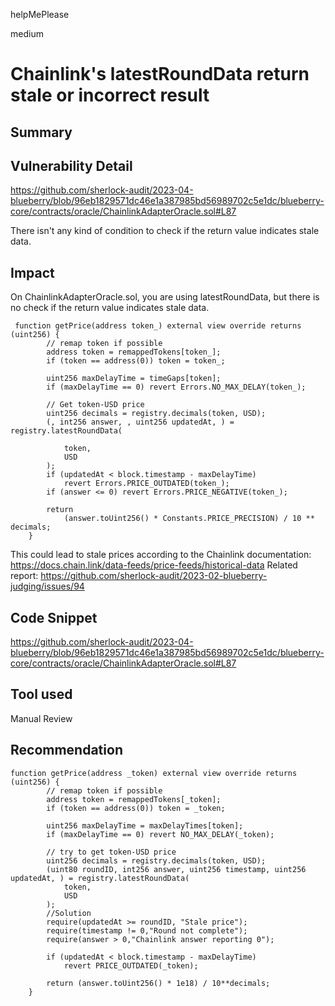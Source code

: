 helpMePlease

medium

# Chainlink's latestRoundData return stale or incorrect result

## Summary

## Vulnerability Detail
https://github.com/sherlock-audit/2023-04-blueberry/blob/96eb1829571dc46e1a387985bd56989702c5e1dc/blueberry-core/contracts/oracle/ChainlinkAdapterOracle.sol#L87

There isn't any kind of condition to check if the return value indicates stale data.

## Impact
On ChainlinkAdapterOracle.sol, you are using latestRoundData, but there is no check if the return value indicates stale data.
```solidity
 function getPrice(address token_) external view override returns (uint256) {
        // remap token if possible
        address token = remappedTokens[token_];
        if (token == address(0)) token = token_;

        uint256 maxDelayTime = timeGaps[token];
        if (maxDelayTime == 0) revert Errors.NO_MAX_DELAY(token_);

        // Get token-USD price
        uint256 decimals = registry.decimals(token, USD);
        (, int256 answer, , uint256 updatedAt, ) = registry.latestRoundData( 
        
            token,
            USD
        );
        if (updatedAt < block.timestamp - maxDelayTime)
            revert Errors.PRICE_OUTDATED(token_);
        if (answer <= 0) revert Errors.PRICE_NEGATIVE(token_);

        return
            (answer.toUint256() * Constants.PRICE_PRECISION) / 10 ** decimals;
    }
```
This could lead to stale prices according to the Chainlink documentation:
https://docs.chain.link/data-feeds/price-feeds/historical-data
Related report:
https://github.com/sherlock-audit/2023-02-blueberry-judging/issues/94

## Code Snippet
https://github.com/sherlock-audit/2023-04-blueberry/blob/96eb1829571dc46e1a387985bd56989702c5e1dc/blueberry-core/contracts/oracle/ChainlinkAdapterOracle.sol#L87
## Tool used

Manual Review

## Recommendation
```solidity
function getPrice(address _token) external view override returns (uint256) {
        // remap token if possible
        address token = remappedTokens[_token];
        if (token == address(0)) token = _token;

        uint256 maxDelayTime = maxDelayTimes[token];
        if (maxDelayTime == 0) revert NO_MAX_DELAY(_token);

        // try to get token-USD price
        uint256 decimals = registry.decimals(token, USD);
        (uint80 roundID, int256 answer, uint256 timestamp, uint256 updatedAt, ) = registry.latestRoundData(
            token,
            USD
        );
        //Solution
        require(updatedAt >= roundID, "Stale price");
        require(timestamp != 0,"Round not complete");
        require(answer > 0,"Chainlink answer reporting 0");

        if (updatedAt < block.timestamp - maxDelayTime)
            revert PRICE_OUTDATED(_token);

        return (answer.toUint256() * 1e18) / 10**decimals;
    }
```

